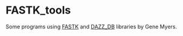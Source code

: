 # FASTK_tools
Some programs using [FASTK](https://github.com/thegenemyers/FASTK) and [DAZZ_DB](https://github.com/thegenemyers/DAZZ_DB) libraries by Gene Myers.
